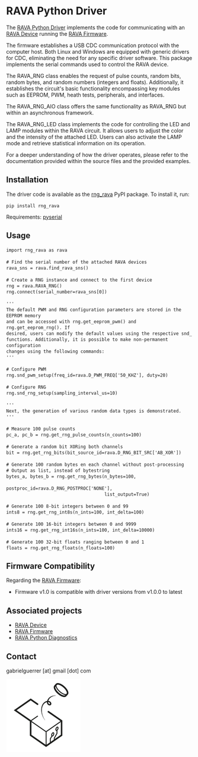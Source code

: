 # RAVA Python Driver

The [RAVA Python Driver](https://github.com/gabrielguerrer/rng_rava_driver_py) 
implements the code for communicating with an 
[RAVA Device](https://github.com/gabrielguerrer/rng_rava) running the 
[RAVA Firmware](https://github.com/gabrielguerrer/rng_rava_firmware). 

The firmware establishes a USB CDC communication protocol with the computer 
host. Both Linux and Windows are equipped with generic drivers for CDC, 
eliminating the need for any specific driver software. This package implements
the serial commands used to control the RAVA device.

The RAVA_RNG class enables the request of pulse counts, random bits, random 
bytes, and random numbers (integers and floats). Additionally, it establishes 
the circuit's basic functionality encompassing key modules such as EEPROM, PWM, 
heath tests, peripherals, and interfaces.

The RAVA_RNG_AIO class offers the same functionality as RAVA_RNG but within an 
asynchronous framework.

The RAVA_RNG_LED class implements the code for controlling the LED and LAMP 
modules within the RAVA circuit. It allows users to adjust the color and the 
intensity of the attached LED. Users can also activate the LAMP mode and 
retrieve statistical information on its operation.

For a deeper understanding of how the driver operates, please refer to the 
documentation provided within the source files and the provided examples.


## Installation

The driver code is available as the 
[rng_rava](https://pypi.org/project/rng_rava/) PyPI package. To install it, run:

```
pip install rng_rava
```

Requirements: [pyserial](https://github.com/pyserial/pyserial) 


## Usage

```
import rng_rava as rava

# Find the serial number of the attached RAVA devices
rava_sns = rava.find_rava_sns()

# Create a RNG instance and connect to the first device
rng = rava.RAVA_RNG()
rng.connect(serial_number=rava_sns[0])

'''
The default PWM and RNG configuration parameters are stored in the EEPROM memory
and can be accessed with rng.get_eeprom_pwm() and rng.get_eeprom_rng(). If
desired, users can modify the default values using the respective snd_
functions. Additionally, it is possible to make non-permanent configuration
changes using the following commands:
'''

# Configure PWM
rng.snd_pwm_setup(freq_id=rava.D_PWM_FREQ['50_KHZ'], duty=20)

# Configure RNG
rng.snd_rng_setup(sampling_interval_us=10)

'''
Next, the generation of various random data types is demonstrated.
'''

# Measure 100 pulse counts
pc_a, pc_b = rng.get_rng_pulse_counts(n_counts=100)

# Generate a random bit XORing both channels
bit = rng.get_rng_bits(bit_source_id=rava.D_RNG_BIT_SRC['AB_XOR'])

# Generate 100 random bytes en each channel without post-processing
# Output as list, instead of bytestring
bytes_a, bytes_b = rng.get_rng_bytes(n_bytes=100,
                                     postproc_id=rava.D_RNG_POSTPROC['NONE'],
                                     list_output=True)

# Generate 100 8-bit integers between 0 and 99
ints8 = rng.get_rng_int8s(n_ints=100, int_delta=100)

# Generate 100 16-bit integers between 0 and 9999
ints16 = rng.get_rng_int16s(n_ints=100, int_delta=10000)

# Generate 100 32-bit floats ranging between 0 and 1
floats = rng.get_rng_floats(n_floats=100)
```

## Firmware Compatibility

Regarding the [RAVA Firmware](https://github.com/gabrielguerrer/rng_rava_firmware): 
* Firmware v1.0 is compatible with driver versions from v1.0.0 to latest


## Associated projects

- [RAVA Device](https://github.com/gabrielguerrer/rng_rava)
- [RAVA Firmware](https://github.com/gabrielguerrer/rng_rava_firmware)
- [RAVA Python Diagnostics](https://github.com/gabrielguerrer/rng_rava_diagnostics_py)


## Contact

gabrielguerrer [at] gmail [dot] com

![RAVA logo](https://github.com/gabrielguerrer/rng_rava/blob/main/images/rng_rava_logo.png)
